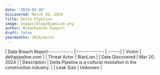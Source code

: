 ```yaml
---
date: '2024-03-20'
discovered: March 20, 2024
title: Delta Pipeline
image: images/blog/BianLian.png
author: Breachsense Support
draft: false
yearmonths: 2024/march
---
```


| Data Breach Report------------:     |:-------------:    | :-----:|
| Victim      | deltapipeline.com      | 
| Threat Actor      | BianLian      | 
| Date Discovered      | Mar 20, 2024      | 
| Description      | Delta Pipeline is a cultural revolution in the construction industry.      | 
| Leak Size      | Unknown      | 

